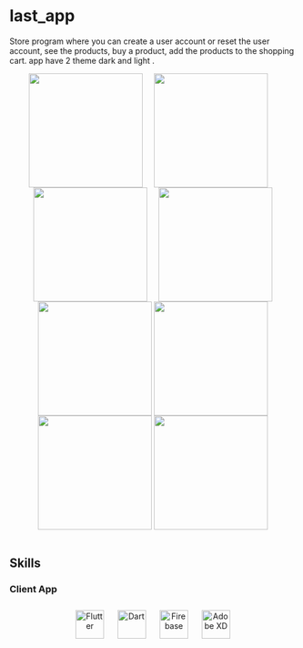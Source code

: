# last_app
Store program
where you can create a user account or reset the user account, 
see the products, buy a product, add the products to the shopping cart.
app have 2 theme dark and light .




<div align="center">
<img src="https://user-images.githubusercontent.com/92585486/217546417-52a3c2bc-c0eb-4e36-862b-d88cb6462d45.png"align="center" width="200" />
  &nbsp;&nbsp;&nbsp;
<img src="https://user-images.githubusercontent.com/92585486/217546439-def71321-a113-4f73-9b10-d10a12206216.png"align="center" width="200" />
  &nbsp;&nbsp;&nbsp;
<img src="https://user-images.githubusercontent.com/92585486/217546443-703a1234-9cc9-4a73-ae7e-d1bb8fb6c8d8.png"align="center" width="200" />
  &nbsp;&nbsp;&nbsp;
<img src="https://user-images.githubusercontent.com/92585486/217546453-90cef283-b876-4548-931f-db8b2092b034.png"align="center" width="200" />
  
<img src="https://user-images.githubusercontent.com/92585486/217546455-35f657cf-fd7e-4054-9264-2548789d33c0.png" align="center" height="" width="200" />
<img src="https://user-images.githubusercontent.com/92585486/217546514-8905ce4a-e053-44c4-877a-3dc819df1bc1.png" align="center" height="" width="200" />
<img src="https://user-images.githubusercontent.com/92585486/217546494-48259d0b-2bf4-4807-addb-a06c1ce8ad2c.png" align="center" height="" width="200" />
<img src="https://user-images.githubusercontent.com/92585486/217546498-87a22cd4-1408-4eeb-ba1e-08a5e621ad0b.png" align="center" height="" width="200" />

</div>  
  

<br/>  


## Skills





### Client App  
<div align="center" width="33%">  
<img style="margin: 10px" src="https://profilinator.rishav.dev/skills-assets/flutterio-icon.svg" alt="Flutter" height="50" />  
<img style="margin: 10px" src="https://profilinator.rishav.dev/skills-assets/dartlang-icon.svg" alt="Dart" height="50" />  
<img style="margin: 10px" src="https://profilinator.rishav.dev/skills-assets/firebase.png" alt="Firebase" height="50" />  
<img style="margin: 10px" src="https://profilinator.rishav.dev/skills-assets/adobexd.png" alt="Adobe XD" height="50" />  
</div>






<br/>
